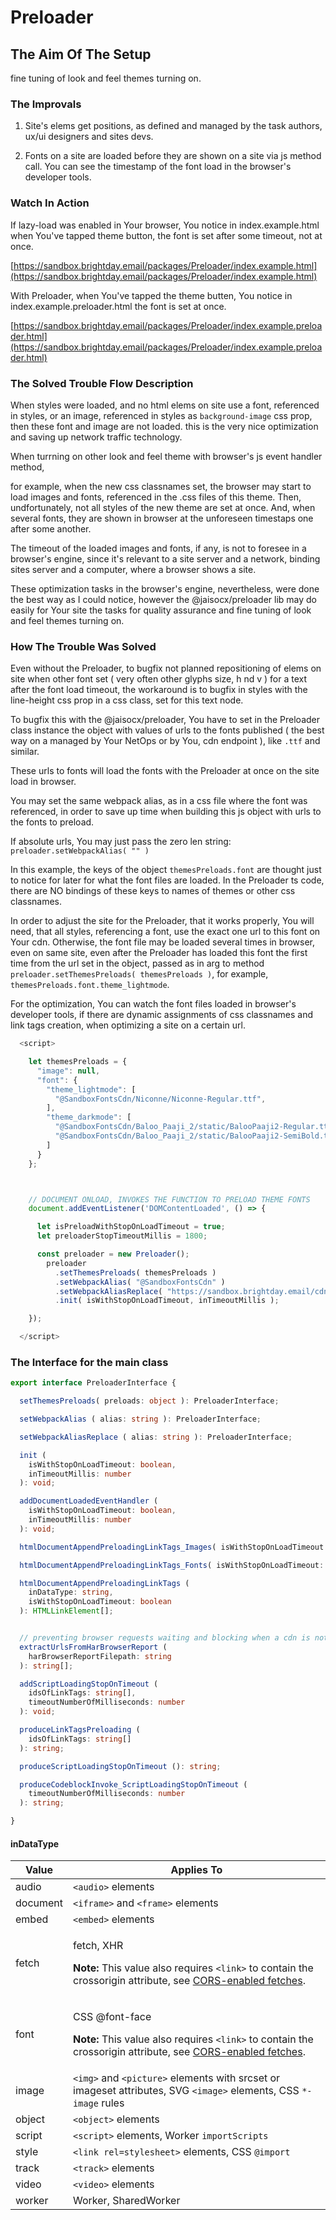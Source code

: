 # Preloader


## The Aim Of The Setup

fine tuning of look and feel themes turning on.

### The Improvals

1. Site's elems get positions, as defined and managed by the task authors, ux/ui designers and sites devs.

2. Fonts on a site are loaded before they are shown on a site via js method call. You can see the timestamp of the font load in the browser's developer tools.


### Watch In Action

If lazy-load was enabled in Your browser, You notice in index.example.html when You've tapped theme button, the font is set after some timeout, not at once.

[https://sandbox.brightday.email/packages/Preloader/index.example.html](https://sandbox.brightday.email/packages/Preloader/index.example.html)

With Preloader, when You've tapped the theme butten, You notice in index.example.preloader.html the font is set at once.

[https://sandbox.brightday.email/packages/Preloader/index.example.preloader.html](https://sandbox.brightday.email/packages/Preloader/index.example.preloader.html)



### The Solved Trouble Flow Description

When styles were loaded, and no html elems on site use a font, referenced in styles, or an image, referenced in styles as `background-image` css prop, then these font and image are not loaded. this is the very nice optimization and saving up network traffic technology.

When turrning on other look and feel theme with browser's js event handler method,

for example, when the new css classnames set, the browser may start to load images and fonts, referenced in the .css files of this theme. Then, undfortunately, not all styles of the new theme are set at once. And, when several fonts, they are shown in browser at the unforeseen timestaps one after some another.

The timeout of the loaded images and fonts, if any, is not to foresee in a browser's engine, since it's relevant to a site server and a network, binding sites server and a computer, where a browser shows a site.

These optimization tasks in the browser's engine, nevertheless, were done the best way as I could notice, however the @jaisocx/preloader lib may do easily for Your site the tasks for quality assurance and fine tuning of look and feel themes turning on.




### How The Trouble Was Solved

Even without the Preloader, to bugfix not planned repositioning of elems on site when other font set ( very often other glyphs size, h nd v ) for a text after the font load timeout, the workaround is to bugfix in styles with the line-height css prop in a css class, set for this text node.

To bugfix this with the @jaisocx/preloader, You have to set in the Preloader class instance the object with values of urls to the fonts published ( the best way on a managed by Your NetOps or by You, cdn endpoint ), like `.ttf` and similar.

These urls to fonts will load the fonts with the Preloader at once on the site load in browser.

You may set the same webpack alias, as in a css file where the font was referenced, in order to save up time when building this js object with urls to the fonts to preload.

If absolute urls, You may just pass the zero len string: `preloader.setWebpackAlias( "" )`

In this example, the keys of the object `themesPreloads.font` are thought just to notice for later for what the font files are loaded. In the Preloader ts code, there are NO bindings of these keys to names of themes or other css classnames.

In order to adjust the site for the Preloader, that it works properly, You will need, that all styles, referencing a font, use the exact one url to this font on Your cdn. Otherwise, the font file may be loaded several times in browser, even on same site, even after the Preloader has loaded this font the first time from the url set in the object, passed as in arg to method `preloader.setThemesPreloads( themesPreloads )`, for example, `themesPreloads.font.theme_lightmode`.

For the optimization, You can watch the font files loaded in browser's developer tools, if there are dynamic assignments of css classnames and link tags creation, when optimizing a site on a certain url.



```js
  <script>

    let themesPreloads = {
      "image": null,
      "font": {
        "theme_lightmode": [
          "@SandboxFontsCdn/Niconne/Niconne-Regular.ttf",
        ],
        "theme_darkmode": [
          "@SandboxFontsCdn/Baloo_Paaji_2/static/BalooPaaji2-Regular.ttf",
          "@SandboxFontsCdn/Baloo_Paaji_2/static/BalooPaaji2-SemiBold.ttf"
        ]
      }
    };



    // DOCUMENT ONLOAD, INVOKES THE FUNCTION TO PRELOAD THEME FONTS
    document.addEventListener('DOMContentLoaded', () => {

      let isPreloadWithStopOnLoadTimeout = true;
      let preloaderStopTimeoutMillis = 1800;

      const preloader = new Preloader();
        preloader
          .setThemesPreloads( themesPreloads )
          .setWebpackAlias( "@SandboxFontsCdn" )
          .setWebpackAliasReplace( "https://sandbox.brightday.email/cdn/www/fonts" )
          .init( isWithStopOnLoadTimeout, inTimeoutMillis );

    });

  </script>
```


### The Interface for the main class

```ts
export interface PreloaderInterface {

  setThemesPreloads( preloads: object ): PreloaderInterface;

  setWebpackAlias ( alias: string ): PreloaderInterface;

  setWebpackAliasReplace ( alias: string ): PreloaderInterface;

  init (
    isWithStopOnLoadTimeout: boolean,
    inTimeoutMillis: number
  ): void;

  addDocumentLoadedEventHandler (
    isWithStopOnLoadTimeout: boolean,
    inTimeoutMillis: number
  ): void;

  htmlDocumentAppendPreloadingLinkTags_Images( isWithStopOnLoadTimeout: boolean ): HTMLLinkElement[];

  htmlDocumentAppendPreloadingLinkTags_Fonts( isWithStopOnLoadTimeout: boolean ): HTMLLinkElement[];

  htmlDocumentAppendPreloadingLinkTags (
    inDataType: string,
    isWithStopOnLoadTimeout: boolean
  ): HTMLLinkElement[];


  // preventing browser requests waiting and blocking when a cdn is not responding.
  extractUrlsFromHarBrowserReport (
    harBrowserReportFilepath: string
  ): string[];

  addScriptLoadingStopOnTimeout (
    idsOfLinkTags: string[],
    timeoutNumberOfMilliseconds: number
  ): void;

  produceLinkTagsPreloading (
    idsOfLinkTags: string[]
  ): string;

  produceScriptLoadingStopOnTimeout (): string;

  produceCodeblockInvoke_ScriptLoadingStopOnTimeout (
    timeoutNumberOfMilliseconds: number
  ): string;

}
```

#### inDataType

<table class="standard-table">
  <thead>
    <tr>
      <th scope="col">Value</th>
      <th scope="col">Applies To</th>
    </tr>
  </thead>
  <tbody>
    <tr>
      <td>audio</td>
      <td><code>&lt;audio&gt;</code> elements</td>
    </tr>
    <tr>
      <td>document</td>
      <td><code>&lt;iframe&gt;</code> and <code>&lt;frame&gt;</code> elements</td>
    </tr>
    <tr>
      <td>embed</td>
      <td><code>&lt;embed&gt;</code> elements</td>
    </tr>
    <tr>
      <td>fetch</td>
      <td>
        <p>fetch, XHR</p>
        <div class="notecard note">
          <p>
            <strong>Note:</strong> This value also requires
            <code>&lt;link&gt;</code> to contain the crossorigin attribute, see <a href="/en-US/docs/Web/HTML/Reference/Attributes/rel/preload#cors-enabled_fetches">CORS-enabled fetches</a>.
          </p>
        </div>
      </td>
    </tr>
    <tr>
      <td>font</td>
      <td>
        <p>CSS @font-face</p>
        <div class="notecard note">
          <p>
            <strong>Note:</strong> This value also requires
            <code>&lt;link&gt;</code> to contain the crossorigin attribute, see <a href="/en-US/docs/Web/HTML/Reference/Attributes/rel/preload#cors-enabled_fetches">CORS-enabled fetches</a>.
          </p>
        </div>
      </td>
    </tr>
    <tr>
      <td>image</td>
      <td>
        <code>&lt;img&gt;</code> and <code>&lt;picture&gt;</code> elements with
        srcset or imageset attributes, SVG <code>&lt;image&gt;</code> elements,
        CSS <code>*-image</code> rules
      </td>
    </tr>
    <tr>
      <td>object</td>
      <td><code>&lt;object&gt;</code> elements</td>
    </tr>
    <tr>
      <td>script</td>
      <td>
        <code>&lt;script&gt;</code> elements, Worker <code>importScripts</code>
      </td>
    </tr>
    <tr>
      <td>style</td>
      <td>
        <code>&lt;link rel=stylesheet&gt;</code> elements, CSS
        <code>@import</code>
      </td>
    </tr>
    <tr>
      <td>track</td>
      <td><code>&lt;track&gt;</code> elements</td>
    </tr>
    <tr>
      <td>video</td>
      <td><code>&lt;video&gt;</code> elements</td>
    </tr>
    <tr>
      <td>worker</td>
      <td>Worker, SharedWorker</td>
    </tr>
  </tbody>
</table>



###






